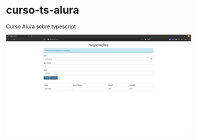 # curso-ts-alura

Curso Alura sobre typescript

![Tela inicial](docs/Captura%20de%20tela%20de%202022-12-25%2023-38-46.png)